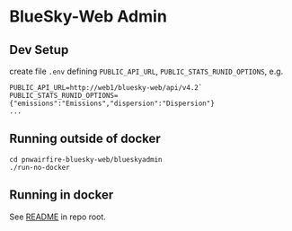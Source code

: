 # BlueSky-Web Admin

## Dev Setup

create file `.env` defining `PUBLIC_API_URL`, `PUBLIC_STATS_RUNID_OPTIONS`, e.g.

    PUBLIC_API_URL=http://web1/bluesky-web/api/v4.2`
    PUBLIC_STATS_RUNID_OPTIONS={"emissions":"Emissions","dispersion":"Dispersion"}
    ...

## Running outside of docker

    cd pnwairfire-bluesky-web/blueskyadmin
    ./run-no-docker

## Running in docker

See [README](../README.md) in repo root.
